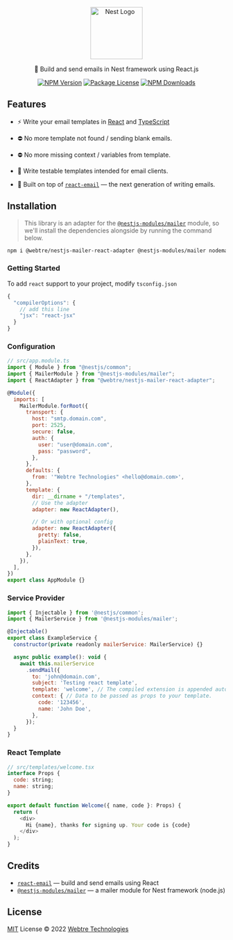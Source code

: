 <p align="center">
  <a href="http://nestjs.com/" target="blank">
    <img src="https://nestjs.com/img/logo-small.svg" width="120" alt="Nest Logo" />
  </a>
</p>

<p align="center">
  📨 Build and send emails in Nest framework using React.js
</p>

<p align="center">
  <a href="https://www.npmjs.com/package/@webtre/nestjs-mailer-react-adapter"><img src="https://img.shields.io/npm/v/@webtre/nestjs-mailer-react-adapter.svg" alt="NPM Version" /></a>
  <a href="https://www.npmjs.com/package/@webtre/nestjs-mailer-react-adapter"><img src="https://img.shields.io/npm/l/@webtre/nestjs-mailer-react-adapter.svg" alt="Package License" /></a>
  <a href="https://www.npmjs.com/package/@webtre/nestjs-mailer-react-adapter"><img src="https://img.shields.io/npm/dm/@webtre/nestjs-mailer-react-adapter.svg" alt="NPM Downloads" /></a>
</p>

## Features

- ⚡️ Write your email templates in [React](https://github.com/facebook/react/) and [TypeScript](https://www.typescriptlang.org/)

- ⛔ No more template not found / sending blank emails.

- ⛔ No more missing context / variables from template.

- 🦾 Write testable templates intended for email clients.

- 💌 Built on top of [`react-email`](https://github.com/resendlabs/react-email) — the next generation of writing emails.

## Installation

> This library is an adapter for the [`@nestjs-modules/mailer`](https://github.com/nest-modules/mailer) module, so we'll install the dependencies alongside by running the command below.

```sh
npm i @webtre/nestjs-mailer-react-adapter @nestjs-modules/mailer nodemailer
```

### Getting Started

To add `react` support to your project, modify `tsconfig.json`

```javascript
{
  "compilerOptions": {
    // add this line
    "jsx": "react-jsx"
  }
}
```

### Configuration

```javascript
// src/app.module.ts
import { Module } from "@nestjs/common";
import { MailerModule } from "@nestjs-modules/mailer";
import { ReactAdapter } from "@webtre/nestjs-mailer-react-adapter";

@Module({
  imports: [
    MailerModule.forRoot({
      transport: {
        host: "smtp.domain.com",
        port: 2525,
        secure: false,
        auth: {
          user: "user@domain.com",
          pass: "password",
        },
      },
      defaults: {
        from: '"Webtre Technologies" <hello@domain.com>',
      },
      template: {
        dir: __dirname + "/templates",
        // Use the adapter
        adapter: new ReactAdapter(),

        // Or with optional config
        adapter: new ReactAdapter({
          pretty: false,
          plainText: true,
        }),
      },
    }),
  ],
})
export class AppModule {}
```

### Service Provider

```javascript
import { Injectable } from '@nestjs/common';
import { MailerService } from '@nestjs-modules/mailer';

@Injectable()
export class ExampleService {
  constructor(private readonly mailerService: MailerService) {}

  async public example(): void {
    await this.mailerService
      .sendMail({
        to: 'john@domain.com',
        subject: 'Testing react template',
        template: 'welcome', // The compiled extension is appended automatically.
        context: { // Data to be passed as props to your template.
          code: '123456',
          name: 'John Doe',
        },
      });
  }
}
```

### React Template

```javascript
// src/templates/welcome.tsx
interface Props {
  code: string;
  name: string;
}

export default function Welcome({ name, code }: Props) {
  return (
    <div>
      Hi {name}, thanks for signing up. Your code is {code}
    </div>
  );
}
```

## Credits

- [`react-email`](https://github.com/resendlabs/react-email) — build and send emails using React
- [`@nestjs-modules/mailer`](https://github.com/nest-modules/mailer) — a mailer module for Nest framework (node.js)

## License

[MIT](./LICENSE) License © 2022 [Webtre Technologies](https://github.com/webtretech)
